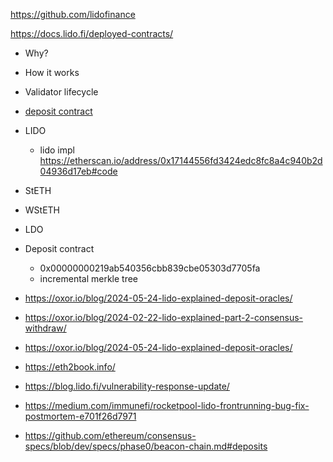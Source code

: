 https://github.com/lidofinance

https://docs.lido.fi/deployed-contracts/

-   Why?
-   How it works
-   Validator lifecycle
-   [deposit contract](https://etherscan.io/address/0x00000000219ab540356cbb839cbe05303d7705fa#code)
-   LIDO
    -   lido impl https://etherscan.io/address/0x17144556fd3424edc8fc8a4c940b2d04936d17eb#code
-   StETH
-   WStETH
-   LDO

-   Deposit contract

    -   0x00000000219ab540356cbb839cbe05303d7705fa
    -   incremental merkle tree

-   https://oxor.io/blog/2024-05-24-lido-explained-deposit-oracles/
-   https://oxor.io/blog/2024-02-22-lido-explained-part-2-consensus-withdraw/
-   https://oxor.io/blog/2024-05-24-lido-explained-deposit-oracles/
-   https://eth2book.info/
-   https://blog.lido.fi/vulnerability-response-update/
-   https://medium.com/immunefi/rocketpool-lido-frontrunning-bug-fix-postmortem-e701f26d7971
-   https://github.com/ethereum/consensus-specs/blob/dev/specs/phase0/beacon-chain.md#deposits
